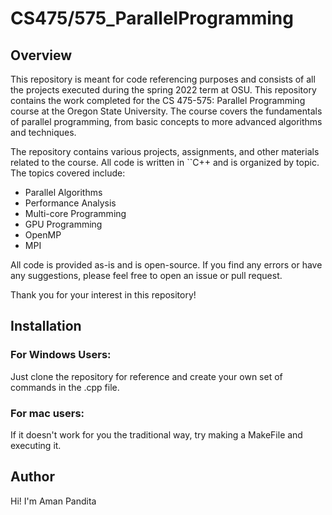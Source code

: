 # CS475/575_ParallelProgramming

## Overview
This repository is meant for code referencing purposes and consists of all the projects executed during the spring 2022 term at OSU.
This repository contains the work completed for the CS 475-575: Parallel Programming course at the Oregon State University. The course covers the fundamentals of parallel programming, from basic concepts to more advanced algorithms and techniques.

The repository contains various projects, assignments, and other materials related to the course. All code is written in ``C++ and is organized by topic. The topics covered include:

- Parallel Algorithms
- Performance Analysis
- Multi-core Programming
- GPU Programming
- OpenMP
- MPI

All code is provided as-is and is open-source. If you find any errors or have any suggestions, please feel free to open an issue or pull request.

Thank you for your interest in this repository!

## Installation
### For Windows Users:
Just clone the repository for reference and create your own set of commands in the .cpp file.

### For mac users:
If it doesn't work for you the traditional way, try making a MakeFile and executing it.


## Author
Hi! I'm Aman Pandita
